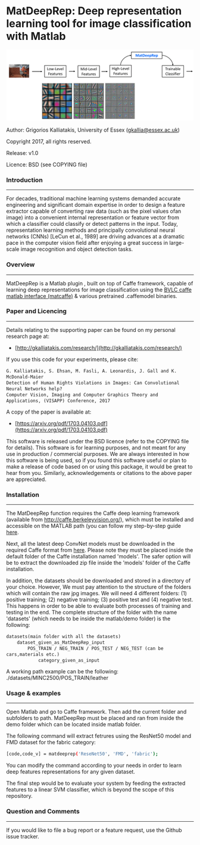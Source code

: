 # MatDeepRep: Deep representation learning tool for image classification with Matlab
<img src="https://raw.githubusercontent.com/GKalliatakis/MatDeepRep/master/MatDeepRep%20Overview.png?raw=true" /> </p>


Author: Grigorios Kalliatakis, University of Essex (gkallia@essex.ac.uk)

Copyright 2017, all rights reserved.

Release: v1.0

Licence: BSD (see COPYING file)


### Introduction

----------
For decades, traditional machine learning systems demanded accurate engineering and significant domain expertise in order to design a feature extractor capable of converting raw data (such as the pixel values ofan image) into a convenient internal representation or feature vector from which a classifier could classify or detect patterns in the input. Today, representation learning methods and principally convolutional neural networks (CNNs) [LeCun et al., 1989] are driving advances at a dramatic pace in the computer vision field after enjoying  a  great  success in  large-scale  image recognition  and  object  detection  tasks.	

### Overview

----------
MatDeepRep is a Matlab plugin , built on top of Caffe framework, capable of learning deep representations for image classification using the [BVLC caffe matlab interface (matcaffe)](http://caffe.berkeleyvision.org/tutorial/interfaces.html) & various pretrained .caffemodel binaries.

### Paper and Licencing

----------
Details relating to the supporting paper can be found on my personal research page at:
 * [http://gkalliatakis.com/research/](http://gkalliatakis.com/research/)

If you use this code for your experiments, please cite:

    G. Kalliatakis, S. Ehsan, M. Fasli, A. Leonardis, J. Gall and K. McDonald-Maier
    Detection of Human Rights Violations in Images: Can Convolutional Neural Networks help?
    Computer Vision, Imaging and Computer Graphics Theory and Applications, (VISAPP) Conference, 2017

A copy of the paper is available at:
 * [https://arxiv.org/pdf/1703.04103.pdf](https://arxiv.org/pdf/1703.04103.pdf)

This software is released under the BSD licence (refer to the COPYING file for details). This software is for learning purposes, and not meant for any use in production / commercial purposes. We are always interested in how this software is being used, so if you found this software useful or plan to make a release of code based on or using this package, it would be great to hear from you. Similarly, acknowledgements or citations to the above paper are appreciated.

### Installation

----------
The MatDeepRep function requires the Caffe deep learning framework (available from http://caffe.berkeleyvision.org/), which must be installed and accessible on the MATLAB path (you can follow my step-by-step guide [here](https://github.com/GKalliatakis/Adventures-in-deep-learning/tree/master/Caffe_Installation).

Next, all the latest deep ConvNet models must be downloaded in the required Caffe format from [here](https://docs.google.com/uc?export=download&confirm=WvVf&id=0B98ZKBhlAtp-QUhyaHBnX2NuVU0).
Please note they must be placed inside the default folder of the Caffe installation named 'models'. The safer option will be to extract the downloaded zip file inside the 'models' folder of the Caffe installation. 

In addition, the datasets should be downloaded and stored in a directory of your choice. However, We must pay attention to the structure of the folders which will contain the raw jpg images. We will need 4 different folders: (1) positive training; (2) negative training; (3) positive test and (4) negative test. This happens in order to be able to evaluate both processes of training and testing in the end. The complete structure of the folder with the name 'datasets' (which needs to be inside the matlab/demo folder) is the following:

    datasets(main folder with all the datasets)
        dataset_given_as_MatDeepRep_input
            POS_TRAIN / NEG_TRAIN / POS_TEST / NEG_TEST (can be cars,materials etc.)
                category_given_as_input

A working path example can be the following: ./datasets/MINC2500/POS_TRAIN/leather

### Usage & examples

----------
Open Matlab and go to Caffe framework. Then add the current folder and subfolders to path. MatDeepRep must be placed and ran from inside the demo folder which can be located inside matlab folder.

The following command will extract fetrures using the ResNet50 model and FMD dataset for the fabric category:

```sh
[code,code_v] = matdeeprep('ReseNet50', 'FMD', 'fabric');
```

You can modify the command according to your needs in order to learn deep features representations for any given dataset.

The final step would be to evaluate your system by feeding the extracted features to a linear SVM classifier, which is beyond the scope of this repository.

### Question and Comments

----------
If you would like to file a bug report or a feature request, use the Github issue tracker.

[//]: # (These are reference links used in the body of this note and get stripped out when the markdown processor does its job. There is no need to format nicely because it shouldn't be seen. Thanks SO - http://stackoverflow.com/questions/4823468/store-comments-in-markdown-syntax)


   [dill]: <https://github.com/joemccann/dillinger>
   [git-repo-url]: <https://github.com/joemccann/dillinger.git>
   [john gruber]: <http://daringfireball.net>
   [@thomasfuchs]: <http://twitter.com/thomasfuchs>
   [df1]: <http://daringfireball.net/projects/markdown/>
   [markdown-it]: <https://github.com/markdown-it/markdown-it>
   [Ace Editor]: <http://ace.ajax.org>
   [node.js]: <http://nodejs.org>
   [Twitter Bootstrap]: <http://twitter.github.com/bootstrap/>
   [keymaster.js]: <https://github.com/madrobby/keymaster>
   [jQuery]: <http://jquery.com>
   [@tjholowaychuk]: <http://twitter.com/tjholowaychuk>
   [express]: <http://expressjs.com>
   [AngularJS]: <http://angularjs.org>
   [Gulp]: <http://gulpjs.com>

   [PlDb]: <https://github.com/joemccann/dillinger/tree/master/plugins/dropbox/README.md>
   [PlGh]:  <https://github.com/joemccann/dillinger/tree/master/plugins/github/README.md>
   [PlGd]: <https://github.com/joemccann/dillinger/tree/master/plugins/googledrive/README.md>
   [PlOd]: <https://github.com/joemccann/dillinger/tree/master/plugins/onedrive/README.md>
